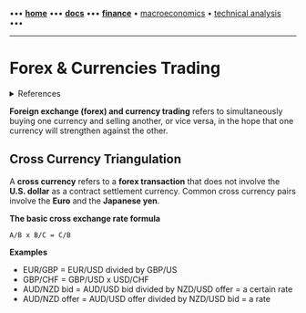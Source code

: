 [//]: # "START - Navigation between Markdown pages inside of GitHub."

••• **[home](/README.md)** ••• **[docs](/docs/index.md)** ••• **[finance](/finance/index.md)** • [macroeconomics](/finance/index.md#macroeconomics) • [technical analysis](/finance/index.md#technical-analysis) •••

[//]: # "END - Navigation between Markdown pages inside of GitHub."

---

# Forex & Currencies Trading

<details><summary>References</summary>

---

- [Investopedia | Forex & Currencies Trading](https://www.investopedia.com/forex-and-currencies-trading-4689676)
- [Investopedia | Cross Currency](https://www.investopedia.com/terms/c/crosscurrency.asp)
- [Investopedia | Cross Currency Triangulation](https://www.investopedia.com/articles/forex/09/currency-cross-triangulation.asp)

---

</details>

**Foreign exchange (forex) and currency trading** refers to simultaneously buying one currency and selling another, or vice versa, in the hope that one currency will strengthen against the other.

## Cross Currency Triangulation

A **cross currency** refers to a **forex transaction** that does not involve the **U.S. dollar** as a contract settlement currency. Common cross currency pairs involve the **Euro** and the **Japanese yen**.

**The basic cross exchange rate formula**

```
A/B x B/C = C/B
```

**Examples**

- EUR/GBP = EUR/USD divided by GBP/US
- GBP/CHF = GBP/USD x USD/CHF
- AUD/NZD bid = AUD/USD bid divided by NZD/USD offer = a certain rate
- AUD/NZD offer = AUD/USD offer divided by NZD/USD bid = a rate
